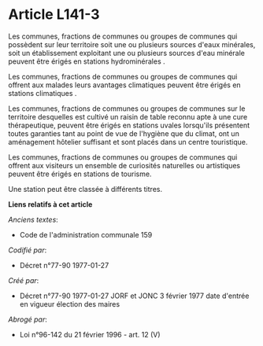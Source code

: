 # Article L141-3

Les communes, fractions de communes ou groupes de communes qui possèdent sur leur territoire soit une ou plusieurs sources
d'eaux minérales, soit un établissement exploitant une ou plusieurs sources d'eau minérale peuvent être érigés en stations
hydrominérales   . 

Les communes, fractions de communes ou groupes de communes qui offrent aux malades leurs avantages climatiques peuvent être
érigés en stations climatiques   . 

Les communes, fractions de communes ou groupes de communes sur le territoire desquelles est cultivé un raisin de table
reconnu apte à une cure thérapeutique, peuvent être érigés en stations uvales    lorsqu'ils présentent toutes garanties tant
au point de vue de l'hygiène que du climat, ont un aménagement hôtelier suffisant et sont placés dans un centre touristique. 

Les communes, fractions de communes ou groupes de communes qui offrent aux visiteurs un ensemble de curiosités naturelles ou
artistiques peuvent être érigés en stations de tourisme. 

Une station peut être classée à différents titres.

**Liens relatifs à cet article**

_Anciens textes_:

  - Code de l'administration communale 159

_Codifié par_:

  - Décret n°77-90 1977-01-27

_Créé par_:

  - Décret n°77-90 1977-01-27 JORF et JONC 3 février 1977 date d'entrée en vigueur élection des maires

_Abrogé par_:

  - Loi n°96-142 du 21 février 1996 - art. 12 (V)
